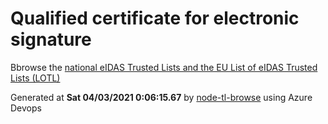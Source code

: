 # Qualified certificate for electronic signature 
 Bbrowse the [national eIDAS Trusted Lists and the EU List of eIDAS Trusted Lists (LOTL)](https://webgate.ec.europa.eu/tl-browser/#/) 
 
 
Generated at **Sat 04/03/2021  0:06:15.67** by [node-tl-browse](https://github.com/ymedlop/node-tl-browser) using Azure Devops 
